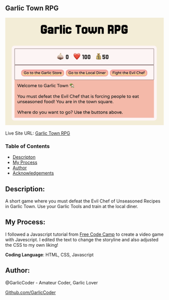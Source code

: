 ## Garlic Town RPG

![A screenshot of the game.](/screenshot.png)

Live Site URL: [Garlic Town RPG](https://garliccoder.github.io/Garlic-RPG-Game/)

### Table of Contents
- [Descripton](#description)
- [My Process](#my-process)
- [Author](#author)
- [Acknowledgements](#acknowledgments)


## **Description**:
A short game where you must defeat the Evil Chef of Unseasoned Recipes in Garlic Town. Use your Garlic Tools and train at the local diner. 

## **My Process:**
I followed a Javascript tutorial from [Free Code Camp](https://www.freecodecamp.org/learn/javascript-algorithms-and-data-structures-v8/learn-basic-javascript-by-building-a-role-playing-game/step-1) to create a video game with Javescript. I edited the text to change the storyline and also adjusted the CSS to my own liking!

**Coding Language**: HTML, CSS, Javascript

## **Author:**
@GarlicCoder - Amateur Coder, Garlic Lover

[Github.com/GarlicCoder](https://github.com/GarlicCoder/)


